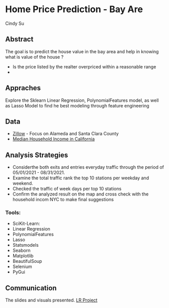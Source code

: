 # Home Price Prediction - Bay Are 

Cindy Su

## Abstract
The goal is to predict the house value in the bay area and help in knowing  what is value of the house ? 
- Is the price listed by the realter overpriced within a reasonable range
- 
## Appraches 

Explore the Sklearn Linear Regression, PolynomialFeatures model, as well as Lasso Model to find he best modeling through feature engineering 

## Data
- [Zillow](https://www.zillow.com/) - Focus on Alameda and Santa Clara County
- [Median Household Income in California](http://zipatlas.com/us/ca/zip-code-comparison/median-household-income.htm)


## Analysis Strategies
- Considerthe both exits and entries everyday traffic through the period of 05/01/2021 - 08/31/2021. 
- Examine the total traffic rank the top 10 stations per weekday and weekend. 
- Checked the traffic of week days per top 10 stations 
- Confirm the analyzed result on the map and cross check with the household incom NYC to make final suggestions

### Tools:
- SciKit-Learn: 
 - Linear Regression
 - PolynomialFeatures
 - Lasso
- Statsmodels
- Seaborn
- Matplotlib
- BeautifulSoup
- Selenium
- PyGui


## Communication
The slides and visuals presented. 
[LR Project](https://github.com/CodeHana/DA_Project/blob/main/myMTA_Analysis_Project.pdf)
